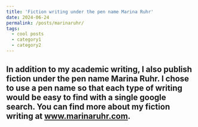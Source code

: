 ```yaml
---
title: 'Fiction writing under the pen name Marina Ruhr'
date: 2024-06-24
permalink: /posts/marinaruhr/
tags:
  - cool posts
  - category1
  - category2
---
```

In addition to my academic writing, I also publish fiction under the pen name Marina Ruhr. I chose to use a pen name so that each type of writing would be easy to find with a single google search. You can find more about my fiction writing at www.marinaruhr.com.
------
